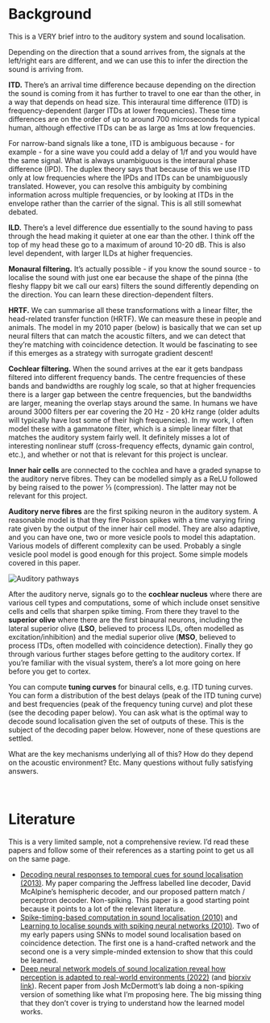 
# Background

This is a VERY brief intro to the auditory system and sound localisation.

Depending on the direction that a sound arrives from, the signals at the left/right ears are different, and we can use this to infer the direction the sound is arriving from.

**ITD.** There’s an arrival time difference because depending on the direction the sound is coming from it has further to travel to one ear than the other, in a way that depends on head size. This interaural time difference (ITD) is frequency-dependent (larger ITDs at lower frequencies). These time differences are on the order of up to around 700 microseconds for a typical human, although effective ITDs can be as large as 1ms at low frequencies.

For narrow-band signals like a tone, ITD is ambiguous because - for example - for a sine wave you could add a delay of 1/f and you would have the same signal. What is always unambiguous is the interaural phase difference (IPD). The duplex theory says that because of this we use ITD only at low frequencies where the IPDs and ITDs can be unambiguously translated. However, you can resolve this ambiguity by combining information across multiple frequencies, or by looking at ITDs in the envelope rather than the carrier of the signal. This is all still somewhat debated.

**ILD.** There’s a level difference due essentially to the sound having to pass through the head making it quieter at one ear than the other. I think off the top of my head these go to a maximum of around 10-20 dB. This is also level dependent, with larger ILDs at higher frequencies.

**Monaural filtering.** It’s actually possible - if you know the sound source - to localise the sound with just one ear because the shape of the pinna (the fleshy flappy bit we call our ears) filters the sound differently depending on the direction. You can learn these direction-dependent filters.

**HRTF.** We can summarise all these transformations with a linear filter, the head-related transfer function (HRTF). We can measure these in people and animals. The model in my 2010 paper (below) is basically that we can set up neural filters that can match the acoustic filters, and we can detect that they’re matching with coincidence detection. It would be fascinating to see if this emerges as a strategy with surrogate gradient descent!

**Cochlear filtering.** When the sound arrives at the ear it gets bandpass filtered into different frequency bands. The centre frequencies of these bands and bandwidths are roughly log scale, so that at higher frequencies there is a larger gap between the centre frequencies, but the bandwidths are larger, meaning the overlap stays around the same. In humans we have around 3000 filters per ear covering the 20 Hz - 20 kHz range (older adults will typically have lost some of their high frequencies). In my work, I often model these with a gammatone filter, which is a simple linear filter that matches the auditory system fairly well. It definitely misses a lot of interesting nonlinear stuff (cross-frequency effects, dynamic gain control, etc.), and whether or not that is relevant for this project is unclear.

**Inner hair cells** are connected to the cochlea and have a graded synapse to the auditory nerve fibres. They can be modelled simply as a ReLU followed by being raised to the power ⅓ (compression). The latter may not be relevant for this project.

**Auditory nerve fibres** are the first spiking neuron in the auditory system. A reasonable model is that they fire Poisson spikes with a time varying firing rate given by the output of the inner hair cell model. They are also adaptive, and you can have one, two or more vesicle pools to model this adaptation. Various models of different complexity can be used. Probably a single vesicle pool model is good enough for this project. Some simple models covered in this paper.

![Auditory pathways](diagrams/auditory-pathways.png)

After the auditory nerve, signals go to the **cochlear nucleus** where there are various cell types and computations, some of which include onset sensitive cells and cells that sharpen spike timing. From there they travel to the **superior olive** where there are the first binaural neurons, including the lateral superior olive (**LSO**, believed to process ILDs, often modelled as excitation/inhibition) and the medial superior olive (**MSO**, believed to process ITDs, often modelled with coincidence detection). Finally they go through various further stages before getting to the auditory cortex. If you’re familiar with the visual system, there’s a lot more going on here before you get to cortex.

You can compute **tuning curves** for binaural cells, e.g. ITD tuning curves. You can form a distribution of the best delays (peak of the ITD tuning curve) and best frequencies (peak of the frequency tuning curve) and plot these (see the decoding paper below). You can ask what is the optimal way to decode sound localisation given the set of outputs of these. This is the subject of the decoding paper below. However, none of these questions are settled.

What are the key mechanisms underlying all of this? How do they depend on the acoustic environment? Etc. Many questions without fully satisfying answers.


<br>

# Literature

This is a very limited sample, not a comprehensive review. I’d read these papers and follow some of their references as a starting point to get us all on the same page.

* [Decoding neural responses to temporal cues for sound localisation (2013)](http://neural-reckoning.org/pub_decoding_soundloc.html). My paper comparing the Jeffress labelled line decoder, David McAlpine’s hemispheric decoder, and our proposed pattern match / perceptron decoder. Non-spiking. This paper is a good starting point because it points to a lot of the relevant literature.
* [Spike-timing-based computation in sound localisation (2010)](http://neural-reckoning.org/pub_spike_timing_sound_loc.html) and [Learning to localise sounds with spiking neural networks (2010)](http://neural-reckoning.org/pub_learning_localisation.html). Two of my early papers using SNNs to model sound localisation based on coincidence detection. The first one is a hand-crafted network and the second one is a very simple-minded extension to show that this could be learned.
* [Deep neural network models of sound localization reveal how perception is adapted to real-world environments (2022)](https://www.nature.com/articles/s41562-021-01244-z) (and [biorxiv link](https://www.biorxiv.org/content/10.1101/2020.07.21.214486v1)). Recent paper from Josh McDermott’s lab doing a non-spiking version of something like what I’m proposing here. The big missing thing that they don’t cover is trying to understand how the learned model works.
